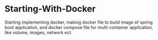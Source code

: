 # Starting-With-Docker
Starting implementing docker, making docker file to build image of spring boot application, and docker compose file for multi-container application, like volume, images, network ect.
